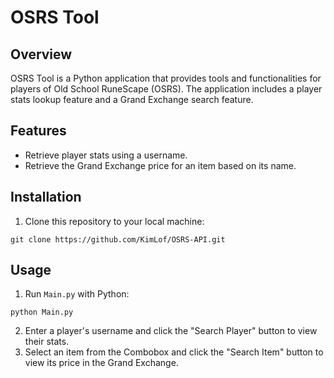 # OSRS Tool

## Overview
OSRS Tool is a Python application that provides tools and functionalities for players of Old School RuneScape (OSRS). The application includes a player stats lookup feature and a Grand Exchange search feature.

## Features
- Retrieve player stats using a username.
- Retrieve the Grand Exchange price for an item based on its name.

## Installation
1. Clone this repository to your local machine:

```
git clone https://github.com/KimLof/OSRS-API.git
```


## Usage
1. Run `Main.py` with Python:

```
python Main.py
```

2. Enter a player's username and click the "Search Player" button to view their stats.
3. Select an item from the Combobox and click the "Search Item" button to view its price in the Grand Exchange.

